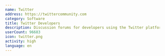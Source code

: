 ```yaml
---
name: Twitter
address: https://twittercommunity.com
category: Software
title: Twitter Developers
description: Discussion forums for developers using the Twitter platform and APIs
userCount: 96683
icon: twitter.png
activity: high
language: en
---
```

